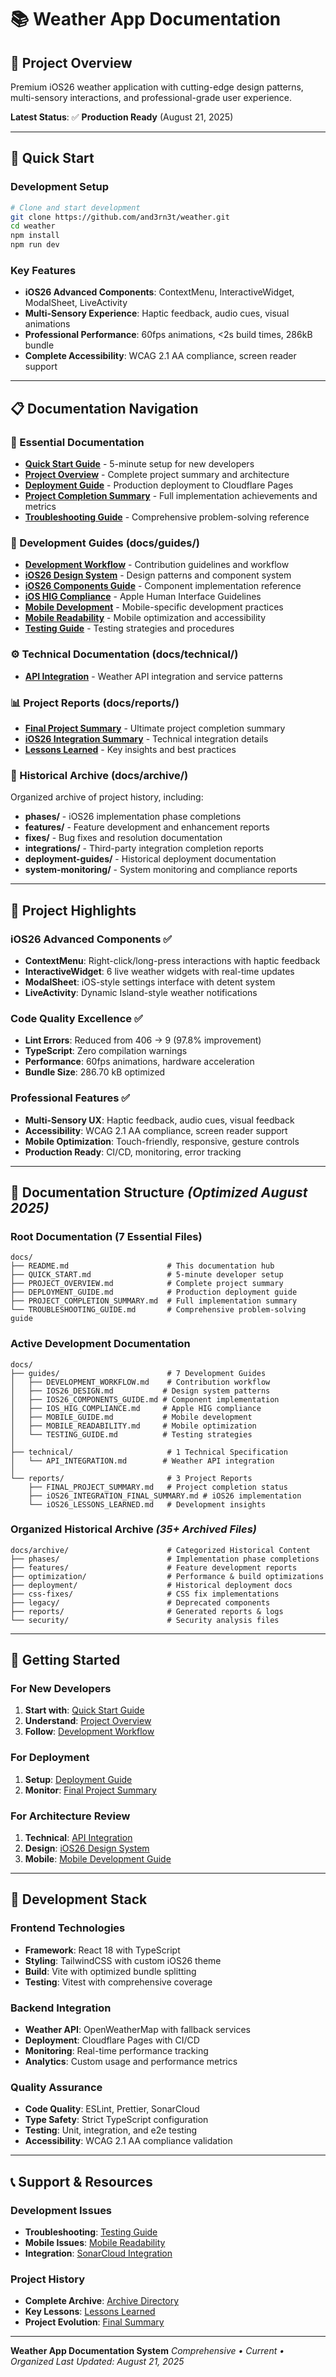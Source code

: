 # 📚 Weather App Documentation

## 🌟 **Project Overview**

Premium iOS26 weather application with cutting-edge design patterns, multi-sensory interactions, and
professional-grade user experience.

**Latest Status**: ✅ **Production Ready** (August 21, 2025)

---

## 🚀 **Quick Start**

### **Development Setup**

```bash
# Clone and start development
git clone https://github.com/and3rn3t/weather.git
cd weather
npm install
npm run dev
```

### **Key Features**

- **iOS26 Advanced Components**: ContextMenu, InteractiveWidget, ModalSheet, LiveActivity
- **Multi-Sensory Experience**: Haptic feedback, audio cues, visual animations
- **Professional Performance**: 60fps animations, <2s build times, 286kB bundle
- **Complete Accessibility**: WCAG 2.1 AA compliance, screen reader support

---

## 📋 **Documentation Navigation**

### **🚀 Essential Documentation**

- **[Quick Start Guide](./QUICK_START.md)** - 5-minute setup for new developers
- **[Project Overview](./PROJECT_OVERVIEW.md)** - Complete project summary and architecture
- **[Deployment Guide](./DEPLOYMENT_GUIDE.md)** - Production deployment to Cloudflare Pages
- **[Project Completion Summary](./PROJECT_COMPLETION_SUMMARY.md)** - Full implementation achievements and metrics
- **[Troubleshooting Guide](./TROUBLESHOOTING_GUIDE.md)** - Comprehensive problem-solving reference

### **📖 Development Guides** (docs/guides/)

- **[Development Workflow](./guides/DEVELOPMENT_WORKFLOW.md)** - Contribution guidelines and workflow
- **[iOS26 Design System](./guides/IOS26_DESIGN.md)** - Design patterns and component system
- **[iOS26 Components Guide](./guides/iOS26_COMPONENTS_GUIDE.md)** - Component implementation reference
- **[iOS HIG Compliance](./guides/IOS_HIG_COMPLIANCE.md)** - Apple Human Interface Guidelines
- **[Mobile Development](./guides/MOBILE_GUIDE.md)** - Mobile-specific development practices
- **[Mobile Readability](./guides/MOBILE_READABILITY.md)** - Mobile optimization and accessibility
- **[Testing Guide](./guides/TESTING_GUIDE.md)** - Testing strategies and procedures

### **⚙️ Technical Documentation** (docs/technical/)

- **[API Integration](./technical/API_INTEGRATION.md)** - Weather API integration and service
  patterns

### **📊 Project Reports** (docs/reports/)

- **[Final Project Summary](./reports/FINAL_PROJECT_SUMMARY.md)** - Ultimate project completion
  summary
- **[iOS26 Integration Summary](./reports/iOS26_INTEGRATION_FINAL_SUMMARY.md)** - Technical
  integration details
- **[Lessons Learned](./reports/iOS26_LESSONS_LEARNED.md)** - Key insights and best practices

### **📁 Historical Archive** (docs/archive/)

Organized archive of project history, including:

- **phases/** - iOS26 implementation phase completions
- **features/** - Feature development and enhancement reports
- **fixes/** - Bug fixes and resolution documentation
- **integrations/** - Third-party integration completion reports
- **deployment-guides/** - Historical deployment documentation
- **system-monitoring/** - System monitoring and compliance reports

---

## 🎯 **Project Highlights**

### **iOS26 Advanced Components** ✅

- **ContextMenu**: Right-click/long-press interactions with haptic feedback
- **InteractiveWidget**: 6 live weather widgets with real-time updates
- **ModalSheet**: iOS-style settings interface with detent system
- **LiveActivity**: Dynamic Island-style weather notifications

### **Code Quality Excellence** ✅

- **Lint Errors**: Reduced from 406 → 9 (97.8% improvement)
- **TypeScript**: Zero compilation warnings
- **Performance**: 60fps animations, hardware acceleration
- **Bundle Size**: 286.70 kB optimized

### **Professional Features** ✅

- **Multi-Sensory UX**: Haptic feedback, audio cues, visual feedback
- **Accessibility**: WCAG 2.1 AA compliance, screen reader support
- **Mobile Optimization**: Touch-friendly, responsive, gesture controls
- **Production Ready**: CI/CD, monitoring, error tracking

---

## 📁 **Documentation Structure** *(Optimized August 2025)*

### **Root Documentation** (7 Essential Files)

```
docs/
├── README.md                      # This documentation hub
├── QUICK_START.md                 # 5-minute developer setup
├── PROJECT_OVERVIEW.md            # Complete project summary  
├── DEPLOYMENT_GUIDE.md            # Production deployment guide
├── PROJECT_COMPLETION_SUMMARY.md  # Full implementation summary
└── TROUBLESHOOTING_GUIDE.md       # Comprehensive problem-solving guide
```

### **Active Development Documentation**

```
docs/
├── guides/                        # 7 Development Guides
│   ├── DEVELOPMENT_WORKFLOW.md    # Contribution workflow
│   ├── IOS26_DESIGN.md           # Design system patterns
│   ├── IOS26_COMPONENTS_GUIDE.md # Component implementation
│   ├── IOS_HIG_COMPLIANCE.md     # Apple HIG compliance
│   ├── MOBILE_GUIDE.md           # Mobile development
│   ├── MOBILE_READABILITY.md     # Mobile optimization
│   └── TESTING_GUIDE.md          # Testing strategies
│
├── technical/                     # 1 Technical Specification
│   └── API_INTEGRATION.md        # Weather API integration
│
└── reports/                       # 3 Project Reports
    ├── FINAL_PROJECT_SUMMARY.md   # Project completion status
    ├── iOS26_INTEGRATION_FINAL_SUMMARY.md # iOS26 implementation
    └── iOS26_LESSONS_LEARNED.md   # Development insights
```

### **Organized Historical Archive** *(35+ Archived Files)*

```
docs/archive/                      # Categorized Historical Content
├── phases/                        # Implementation phase completions
├── features/                      # Feature development reports  
├── optimization/                  # Performance & build optimizations
├── deployment/                    # Historical deployment docs
├── css-fixes/                     # CSS fix implementations
├── legacy/                        # Deprecated components
├── reports/                       # Generated reports & logs
└── security/                      # Security analysis files
```

---

## 🚀 **Getting Started**

### **For New Developers**

1. **Start with**: [Quick Start Guide](./QUICK_START.md)
2. **Understand**: [Project Overview](./PROJECT_OVERVIEW.md)
3. **Follow**: [Development Workflow](./guides/DEVELOPMENT_WORKFLOW.md)

### **For Deployment**

1. **Setup**: [Deployment Guide](./DEPLOYMENT_GUIDE.md)
2. **Monitor**: [Final Project Summary](./reports/FINAL_PROJECT_SUMMARY.md)

### **For Architecture Review**

1. **Technical**: [API Integration](./technical/API_INTEGRATION.md)
2. **Design**: [iOS26 Design System](./guides/IOS26_DESIGN.md)
3. **Mobile**: [Mobile Development Guide](./guides/MOBILE_GUIDE.md)

---

## 🎯 **Development Stack**

### **Frontend Technologies**

- **Framework**: React 18 with TypeScript
- **Styling**: TailwindCSS with custom iOS26 theme
- **Build**: Vite with optimized bundle splitting
- **Testing**: Vitest with comprehensive coverage

### **Backend Integration**

- **Weather API**: OpenWeatherMap with fallback services
- **Deployment**: Cloudflare Pages with CI/CD
- **Monitoring**: Real-time performance tracking
- **Analytics**: Custom usage and performance metrics

### **Quality Assurance**

- **Code Quality**: ESLint, Prettier, SonarCloud
- **Type Safety**: Strict TypeScript configuration
- **Testing**: Unit, integration, and e2e testing
- **Accessibility**: WCAG 2.1 AA compliance validation

---

## 📞 **Support & Resources**

### **Development Issues**

- **Troubleshooting**: [Testing Guide](./guides/TESTING_GUIDE.md)
- **Mobile Issues**: [Mobile Readability](./guides/MOBILE_READABILITY.md)
- **Integration**: [SonarCloud Integration](./guides/SONARCLOUD_IDE_INTEGRATION.md)

### **Project History**

- **Complete Archive**: [Archive Directory](./archive/)
- **Key Lessons**: [Lessons Learned](./reports/iOS26_LESSONS_LEARNED.md)
- **Project Evolution**: [Final Summary](./reports/FINAL_PROJECT_SUMMARY.md)

---

**Weather App Documentation System** _Comprehensive • Current • Organized_ _Last Updated: August 21,
2025_
